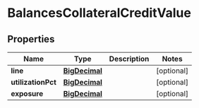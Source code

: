 # BalancesCollateralCreditValue

## Properties
Name | Type | Description | Notes
------------ | ------------- | ------------- | -------------
**line** | [**BigDecimal**](BigDecimal.md) |  |  [optional]
**utilizationPct** | [**BigDecimal**](BigDecimal.md) |  |  [optional]
**exposure** | [**BigDecimal**](BigDecimal.md) |  |  [optional]
